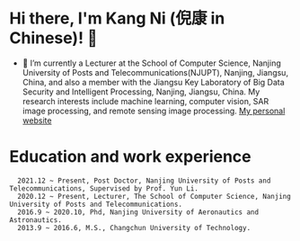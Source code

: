 # Hi there, I'm Kang Ni (倪康 in Chinese)!  👋


- 🔭 I’m currently a Lecturer at the School of Computer Science, Nanjing University of Posts and Telecommunications(NJUPT), Nanjing, Jiangsu, China, and also a member with the Jiangsu Key Laboratory of Big Data Security and Intelligent Processing, Nanjing, Jiangsu, China. My research interests include machine learning, computer vision, SAR image processing, and remote sensing image processing. [My personal website](https://tzkangni.github.io/)




# **Education and work experience**
      2021.12 ~ Present, Post Doctor, Nanjing University of Posts and Telecommunications, Supervised by Prof. Yun Li. 
      2020.12 ~ Present, Lecturer, The School of Computer Science, Nanjing University of Posts and Telecommunications. 
      2016.9 ~ 2020.10, Phd, Nanjing University of Aeronautics and Astronautics. 
      2013.9 ~ 2016.6, M.S., Changchun University of Technology.
